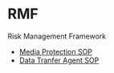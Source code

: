 # RMF
Risk Management Framework

* [Media Protection SOP](MP-SOP.md)
* [Data Tranfer Agent SOP](AC-DAT-SOP.md)
